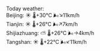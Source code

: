 Today weather:  
Beijing: ☀️   🌡️+30°C 🌬️↘11km/h  
Tianjin: ☀️   🌡️+26°C 🌬️↗7km/h  
Shijiazhuang: ⛅️  🌡️+26°C 🌬️→4km/h  
Tangshan: ☀️   🌡️+22°C 🌬️↙11km/h  
